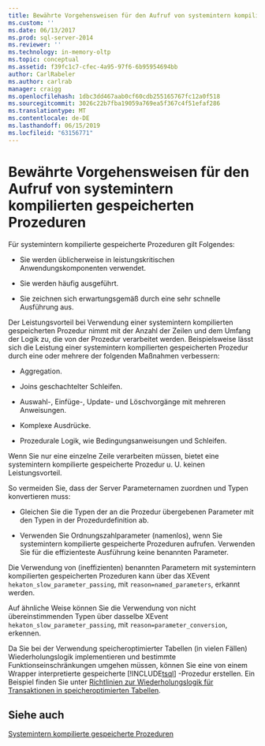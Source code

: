 ```yaml
---
title: Bewährte Vorgehensweisen für den Aufruf von systemintern kompilierten gespeicherten Prozeduren | Microsoft-Dokumentation
ms.custom: ''
ms.date: 06/13/2017
ms.prod: sql-server-2014
ms.reviewer: ''
ms.technology: in-memory-oltp
ms.topic: conceptual
ms.assetid: f39fc1c7-cfec-4a95-97f6-6b95954694bb
author: CarlRabeler
ms.author: carlrab
manager: craigg
ms.openlocfilehash: 1dbc3dd467aab0cf60cdb255165767fc12a0f518
ms.sourcegitcommit: 3026c22b7fba19059a769ea5f367c4f51efaf286
ms.translationtype: MT
ms.contentlocale: de-DE
ms.lasthandoff: 06/15/2019
ms.locfileid: "63156771"
---
```

# <a name="best-practices-for-calling-natively-compiled-stored-procedures"></a>Bewährte Vorgehensweisen für den Aufruf von systemintern kompilierten gespeicherten Prozeduren
  Für systemintern kompilierte gespeicherte Prozeduren gilt Folgendes:  
  
-   Sie werden üblicherweise in leistungskritischen Anwendungskomponenten verwendet.  
  
-   Sie werden häufig ausgeführt.  
  
-   Sie zeichnen sich erwartungsgemäß durch eine sehr schnelle Ausführung aus.  
  
 Der Leistungsvorteil bei Verwendung einer systemintern kompilierten gespeicherten Prozedur nimmt mit der Anzahl der Zeilen und dem Umfang der Logik zu, die von der Prozedur verarbeitet werden. Beispielsweise lässt sich die Leistung einer systemintern kompilierten gespeicherten Prozedur durch eine oder mehrere der folgenden Maßnahmen verbessern:  
  
-   Aggregation.  
  
-   Joins geschachtelter Schleifen.  
  
-   Auswahl-, Einfüge-, Update- und Löschvorgänge mit mehreren Anweisungen.  
  
-   Komplexe Ausdrücke.  
  
-   Prozedurale Logik, wie Bedingungsanweisungen und Schleifen.  
  
 Wenn Sie nur eine einzelne Zeile verarbeiten müssen, bietet eine systemintern kompilierte gespeicherte Prozedur u. U. keinen Leistungsvorteil.  
  
 So vermeiden Sie, dass der Server Parameternamen zuordnen und Typen konvertieren muss:  
  
-   Gleichen Sie die Typen der an die Prozedur übergebenen Parameter mit den Typen in der Prozedurdefinition ab.  
  
-   Verwenden Sie Ordnungszahlparameter (namenlos), wenn Sie systemintern kompilierte gespeicherte Prozeduren aufrufen. Verwenden Sie für die effizienteste Ausführung keine benannten Parameter.  
  
 Die Verwendung von (ineffizienten) benannten Parametern mit systemintern kompilierten gespeicherten Prozeduren kann über das XEvent `hekaton_slow_parameter_passing`, mit `reason=named_parameters`, erkannt werden.  
  
 Auf ähnliche Weise können Sie die Verwendung von nicht übereinstimmenden Typen über dasselbe XEvent `hekaton_slow_parameter_passing`, mit `reason=parameter_conversion`, erkennen.  
  
 Da Sie bei der Verwendung speicheroptimierter Tabellen (in vielen Fällen) Wiederholungslogik implementieren und bestimmte Funktionseinschränkungen umgehen müssen, können Sie eine von einem Wrapper interpretierte gespeicherte [!INCLUDE[tsql](../../includes/tsql-md.md)] -Prozedur erstellen. Ein Beispiel finden Sie unter [Richtlinien zur Wiederholungslogik für Transaktionen in speicheroptimierten Tabellen](memory-optimized-tables.md).  
  
## <a name="see-also"></a>Siehe auch  
 [Systemintern kompilierte gespeicherte Prozeduren](natively-compiled-stored-procedures.md)  
  
  
